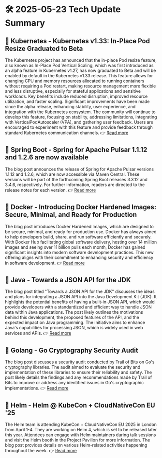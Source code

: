 # 🛠️ 2025-05-23 Tech Update Summary

## 🔹 Kubernetes - Kubernetes v1.33: In-Place Pod Resize Graduated to Beta
The Kubernetes project has announced that the in-place Pod resize feature, also known as In-Place Pod Vertical Scaling, which was first introduced as an alpha feature in Kubernetes v1.27, has now graduated to Beta and will be enabled by default in the Kubernetes v1.33 release. This feature allows for changing CPU and memory resources allocated to running containers without requiring a Pod restart, making resource management more flexible and less disruptive, especially for stateful applications and sensitive workloads. Key benefits include reduced disruption, improved resource utilization, and faster scaling. Significant improvements have been made since the alpha release, enhancing stability, user experience, and integration with the Kubernetes ecosystem. The community will continue to develop this feature, focusing on stability, addressing limitations, integrating with VerticalPodAutoscaler (VPA), and gathering user feedback. Users are encouraged to experiment with this feature and provide feedback through standard Kubernetes communication channels.
👉 [Read more](https://kubernetes.io/blog/2025/05/16/kubernetes-v1-33-in-place-pod-resize-beta/)

## 🔹 Spring Boot - Spring for Apache Pulsar 1.1.12 and 1.2.6 are now available
The blog post announces the release of Spring for Apache Pulsar versions 1.1.12 and 1.2.6, which are now accessible via Maven Central. These versions will be part of the forthcoming Spring Boot releases 3.3.12 and 3.4.6, respectively. For further information, readers are directed to the release notes for each version.
👉 [Read more](https://spring.io/blog/2025/05/23/spring-for-apache-pulsar-1-1-12-and-1-2-6-are-now-available)

## 🔹 Docker - Introducing Docker Hardened Images: Secure, Minimal, and Ready for Production
The blog post introduces Docker Hardened Images, which are designed to be secure, minimal, and ready for production use. Docker has always aimed to help developers build, share, and run software efficiently and securely. With Docker Hub facilitating global software delivery, hosting over 14 million images and seeing over 11 billion pulls each month, Docker has gained significant insights into modern software development practices. This new offering aligns with their commitment to enhancing security and efficiency in software development.
👉 [Read more](https://www.docker.com/blog/introducing-docker-hardened-images/)

## 🔹 Java - Towards a JSON API for the JDK
The blog post titled "Towards a JSON API for the JDK" discusses the ideas and plans for integrating a JSON API into the Java Development Kit (JDK). It highlights the potential benefits of having a built-in JSON API, which would provide developers with a standardized and efficient way to handle JSON data within Java applications. The post likely outlines the motivations behind this development, the proposed features of the API, and the expected impact on Java programming. The initiative aims to enhance Java's capabilities for processing JSON, which is widely used in web services and APIs.
👉 [Read more](https://inside.java/2025/05/20/json-api-jdk/)

## 🔹 Golang - Go Cryptography Security Audit
The blog post discusses a security audit conducted by Trail of Bits on Go's cryptography libraries. The audit aimed to evaluate the security and implementation of these libraries to ensure their reliability and safety. The post likely details the findings and any recommendations made by Trail of Bits to improve or address any identified issues in Go's cryptographic implementations.
👉 [Read more](https://go.dev/blog/tob-crypto-audit)

## 🔹 Helm - Helm @ KubeCon + CloudNativeCon EU '25
The Helm team is attending KubeCon + CloudNativeCon EU 2025 in London from April 1-4. They are working on Helm 4, which is set to be released later this year. Attendees can engage with Helm maintainers during talk sessions and visit the Helm booth in the Project Pavilion for more information. The blog post provides details on various Helm-related activities happening throughout the week.
👉 [Read more](https://helm.sh/blog/helm-at-kubecon-eu-25/)

